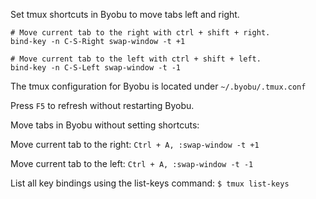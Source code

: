 Set tmux shortcuts in Byobu to move tabs left and right.

```
# Move current tab to the right with ctrl + shift + right.
bind-key -n C-S-Right swap-window -t +1

# Move current tab to the left with ctrl + shift + left.
bind-key -n C-S-Left swap-window -t -1
```

The tmux configuration for Byobu is located under
```~/.byobu/.tmux.conf```

Press `F5` to refresh without restarting Byobu.

Move tabs in Byobu without setting shortcuts:

Move current tab to the right:
```Ctrl + A, :swap-window -t +1```

Move current tab to the left:
```Ctrl + A, :swap-window -t -1```

List all key bindings using the list-keys command:
```$ tmux list-keys```